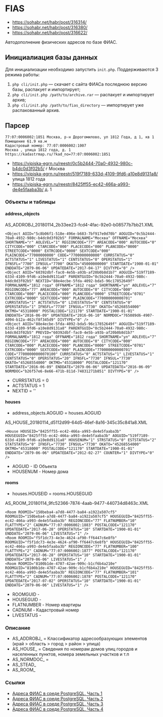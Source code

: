 FIAS
====

* https://sohabr.net/habr/post/316314/
* https://sohabr.net/habr/post/316380/
* https://sohabr.net/habr/post/316622/

Автодополнение физических адресов по базе ФИАС.

## Инициалиация базы данных

Для инициализации необходимо запустить `init.php`. Поддерживаются 3 режима работы:

1. `php cli/init.php` — скачает с сайта ФИАСа последнюю версию базы, распакует и импортирует;
2. `php cli/init.php /path/to/archive.rar` — распакует и импортирует архив;
3. `php cli/init.php /path/to/fias_directory` — импортирует уже распакованный архив.


## Парсер

```
77:07:0006002:1851 Москва, р-н Дорогомилово, ул 1812 Года, д 1, кв 1 Помещение 61.9 кв.м
Кадастровый номер: 77:07:0006002:1007
Москва , улица 1812 года, д. 1
https://kadastrmap.ru/?kad_no=77:07:0006002:1851
```

* https://vipiska-egrn.ru/reestr/0c5b2444-70a0-4932-980c-b4dc0d3f02b5/	г  Москва
* https://vipiska-egrn.ru/reestr/519f7189-633d-4109-9fd6-a10e8d9131a8/	улица 1812 года
* https://vipiska-egrn.ru/reestr/8425ff55-ec42-466a-a993-de4e5faaba3b/	д. 1

### Объекты и таблицы

#### address_objects

AS_ADDROBJ_20180114_2b33ee23-fcd4-4fac-92e0-b08577b7bb21.XML
```
<Object AOID="5c8b06f1-518e-496e-b683-7bf917e0d70b" AOGUID="0c5b2444-70a0-4932-980c-b4dc0d3f02b5" FORMALNAME="Москва" OFFNAME="Москва" SHORTNAME="г" AOLEVEL="1" REGIONCODE="77" AREACODE="000" AUTOCODE="0" CITYCODE="000" CTARCODE="000" PLACECODE="000" PLANCODE="0000" STREETCODE="0000" EXTRCODE="0000" SEXTCODE="000" PLAINCODE="77000000000" CODE="7700000000000" CURRSTATUS="0" ACTSTATUS="1" LIVESTATUS="1" CENTSTATUS="0" OPERSTATUS="1" IFNSFL="7700" IFNSUL="7700" OKATO="45000000000" STARTDATE="1900-01-01" ENDDATE="2079-06-06" UPDATEDATE="2017-04-17" DIVTYPE="0" />
<Object AOID="60392dbf-fac0-4e5b-a93b-af20b0b8d1b7" AOGUID="519f7189-633d-4109-9fd6-a10e8d9131a8" PARENTGUID="0c5b2444-70a0-4932-980c-b4dc0d3f02b5" NEXTID="88e4ecbe-5fda-4092-bda5-96c17852649f" FORMALNAME="1812 года" OFFNAME="1812 года" SHORTNAME="ул" AOLEVEL="7" REGIONCODE="77" AREACODE="000" AUTOCODE="0" CITYCODE="000" CTARCODE="000" PLACECODE="000" PLANCODE="0000" STREETCODE="0701" EXTRCODE="0000" SEXTCODE="000" PLAINCODE="770000000000701" CURRSTATUS="1" ACTSTATUS="0" LIVESTATUS="0" CENTSTATUS="0" OPERSTATUS="1" IFNSFL="7730" IFNSUL="7730" OKATO="45268554000" OKTMO="45318000" POSTALCODE="121170" STARTDATE="1900-01-01" ENDDATE="2016-06-09" UPDATEDATE="2016-06-10" NORMDOC="765089d6-4907-4094-b12a-462cf8f345d9" DIVTYPE="0" />
<Object AOID="88e4ecbe-5fda-4092-bda5-96c17852649f" AOGUID="519f7189-633d-4109-9fd6-a10e8d9131a8" PARENTGUID="0c5b2444-70a0-4932-980c-b4dc0d3f02b5" PREVID="60392dbf-fac0-4e5b-a93b-af20b0b8d1b7" FORMALNAME="1812 года" OFFNAME="1812 года" SHORTNAME="ул" AOLEVEL="7" REGIONCODE="77" AREACODE="000" AUTOCODE="0" CITYCODE="000" CTARCODE="000" PLACECODE="000" PLANCODE="0000" STREETCODE="0701" EXTRCODE="0000" SEXTCODE="000" PLAINCODE="770000000000701" CODE="77000000000070100" CURRSTATUS="0" ACTSTATUS="1" LIVESTATUS="1" CENTSTATUS="0" OPERSTATUS="20" IFNSFL="7730" IFNSUL="7730" OKATO="45268554000" OKTMO="45318000" POSTALCODE="121170" STARTDATE="2016-06-09" ENDDATE="2079-06-06" UPDATEDATE="2016-06-09" NORMDOC="b26f57e6-8e66-471b-811d-74831271b851" DIVTYPE="0" />
```

* CURRSTATUS = 0
* ACTSTATUS = 1
* NEXTID = ''

#### houses

* address_objects.AOGUID = houses.AOGUID

AS_HOUSE_20180114_d5112d99-64d5-46ef-8a16-345c35c841a8.XML
```
<House HOUSEID="8425ff55-ec42-466a-a993-de4e5faaba3b" HOUSEGUID="8425ff55-ec42-466a-a993-de4e5faaba3b" AOGUID="519f7189-633d-4109-9fd6-a10e8d9131a8" HOUSENUM="1" STRSTATUS="0" ESTSTATUS="2" STATSTATUS="0" IFNSFL="7730" IFNSUL="7730" OKATO="45268554000" OKTMO="45318000" POSTALCODE="121170" STARTDATE="1900-01-01" ENDDATE="2079-06-06" UPDATEDATE="2012-02-27" COUNTER="1" DIVTYPE="0" />
```

* AOGUID - ID Объекта
* HOUSENUM - Номер дома

#### rooms

* houses.HOUSEID = rooms.HOUSEGUID

AS_ROOM_20180114_9fc52366-7874-4aab-9477-440734d8463c.XML
```
<Room ROOMID="150beba4-a7d8-4477-ba84-a1922a507cf5" ROOMGUID="150beba4-a7d8-4477-ba84-a1922a507cf5" HOUSEGUID="8425ff55-ec42-466a-a993-de4e5faaba3b" REGIONCODE="77" FLATNUMBER="10" FLATTYPE="2" CADNUM="77:07:0006002:1883" POSTALCODE="121170" UPDATEDATE="2017-06-28" OPERSTATUS="10" STARTDATE="1900-01-01" ENDDATE="2079-06-06" LIVESTATUS="1" />
<Room ROOMID="f5f1dc73-4e3e-4624-af90-ff6447c6e8fb" ROOMGUID="f5f1dc73-4e3e-4624-af90-ff6447c6e8fb" HOUSEGUID="8425ff55-ec42-466a-a993-de4e5faaba3b" REGIONCODE="77" FLATNUMBER="100" FLATTYPE="2" CADNUM="77:07:0006002:1877" POSTALCODE="121170" UPDATEDATE="2017-06-28" OPERSTATUS="10" STARTDATE="1900-01-01" ENDDATE="2079-06-06" LIVESTATUS="1" /
<Room ROOMID="8100b1de-4707-42ae-909c-b1cf6b4a210e" ROOMGUID="8100b1de-4707-42ae-909c-b1cf6b4a210e" HOUSEGUID="8425ff55-ec42-466a-a993-de4e5faaba3b" REGIONCODE="77" FLATNUMBER="101" FLATTYPE="2" CADNUM="77:07:0006002:1878" POSTALCODE="121170" UPDATEDATE="2017-07-02" OPERSTATUS="10" STARTDATE="1900-01-01" ENDDATE="2079-06-06" LIVESTATUS="1" />
```

* ROOMGUID -
* HOUSEGUID -
* FLATNUMBER - Номер квартиры
* CADNUM - Кадастровый номер
* LIVESTATUS -

### Описание

* AS_ADDROBJ_ = Классификатор адресообразующих элементов (край > область > город > район > улица)
* AS_HOUSE_ = Сведения по номерам домов улиц городов и населенных пунктов, номера земельных участков и т.п
* AS_NORMDOC_ =
* AS_STEAD_
* AS_ROOM_

### Ссылки

* [Адреса ФИАС в среде PostgreSQL. Часть 1](https://habrahabr.ru/post/316314/)
* [Адреса ФИАС в среде PostgreSQL. Часть 2](https://habrahabr.ru/post/316380/)
* [Адреса ФИАС в среде PostgreSQL. Часть 3](https://habrahabr.ru/post/316622/)
* [Адреса ФИАС в среде PostgreSQL. Часть 4](https://habrahabr.ru/post/316856/)
